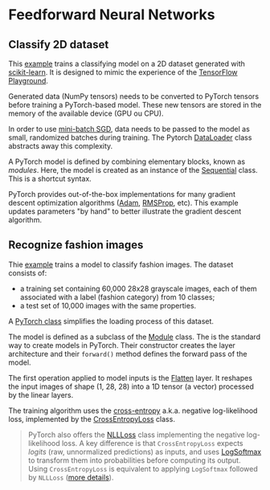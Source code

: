 # Feedforward Neural Networks

## Classify 2D dataset

This [example](test_feedforward_neural_network_2d_data.py) trains a classifying model on a 2D dataset generated with [scikit-learn](https://scikit-learn.org/stable/modules/generated/sklearn.datasets.make_circles.html). It is designed to mimic the experience of the [TensorFlow Playground](https://playground.tensorflow.org/#activation=tanh&batchSize=10&dataset=circle&regDataset=reg-plane&learningRate=0.03&regularizationRate=0&noise=0&networkShape=2,2&seed=0.17539&showTestData=false&discretize=false&percTrainData=50&x=true&y=true&xTimesY=false&xSquared=false&ySquared=false&cosX=false&sinX=false&cosY=false&sinY=false&collectStats=false&problem=classification&initZero=false&hideText=false).

Generated data (NumPy tensors) needs to be converted to PyTorch tensors before training a PyTorch-based model. These new tensors are stored in the memory of the available device (GPU ou CPU).

In order to use [mini-batch SGD](../../notes/gradient_descent/README.md#mini-batch-sgd), data needs to be passed to the model as small, randomized batches during training. The Pytorch [DataLoader](https://pytorch.org/docs/stable/data.html#torch.utils.data.DataLoader) class abstracts away this complexity.

A PyTorch model is defined by combining elementary blocks, known as *modules*. Here, the model is created as an instance of the [Sequential](https://pytorch.org/docs/stable/generated/torch.nn.Sequential.html) class. This is a shortcut syntax.

PyTorch provides out-of-the-box implementations for many gradient descent optimization algorithms ([Adam](https://pytorch.org/docs/stable/generated/torch.optim.Adam.html), [RMSProp](https://pytorch.org/docs/stable/generated/torch.optim.RMSprop.html), etc). This example updates parameters "by hand" to better illustrate the gradient descent algorithm.

## Recognize fashion images

Thie [example](test_feedforward_neural_network_fashion_images.py) trains a model to classify fashion images. The dataset consists of:

- a training set containing 60,000 28x28 grayscale images, each of them associated with a label (fashion category) from 10 classes;
- a test set of 10,000 images with the same properties.

A [PyTorch class](https://pytorch.org/vision/stable/generated/torchvision.datasets.FashionMNIST.html) simplifies the loading process of this dataset.

The model is defined as a subclass of the [Module](https://pytorch.org/docs/stable/generated/torch.nn.Module.html#torch.nn.Module) class. The is the standard way to create models in PyTorch. Their constructor creates the layer architecture and their `forward()` method defines the forward pass of the model.

The first operation applied to model inputs is the [Flatten](https://pytorch.org/docs/stable/generated/torch.nn.Flatten.html) layer. It reshapes the input images of shape (1, 28, 28) into a 1D tensor (a vector) processed by the linear layers.

The training algorithm uses the [cross-entropy](../../notes/assessing_classification_performance/README.md#choosing-a-loss-function-1) a.k.a. negative log-likelihood loss, implemented by the [CrossEntropyLoss](https://pytorch.org/docs/stable/generated/torch.nn.CrossEntropyLoss.html) class.

> PyTorch also offers the [NLLLoss](https://pytorch.org/docs/stable/generated/torch.nn.NLLLoss.html#torch.nn.NLLLoss) class implementing the negative log-likelihood loss. A key difference is that `CrossEntropyLoss` expects *logits*  (raw, unnormalized predictions) as inputs, and uses [LogSoftmax](https://pytorch.org/docs/stable/generated/torch.nn.LogSoftmax.html#torch.nn.LogSoftmax) to transform them into probabilities before computing its output. Using `CrossEntropyLoss` is equivalent to applying `LogSoftmax` followed by `NLLLoss` ([more details](https://towardsdatascience.com/cross-entropy-negative-log-likelihood-and-all-that-jazz-47a95bd2e81)).
